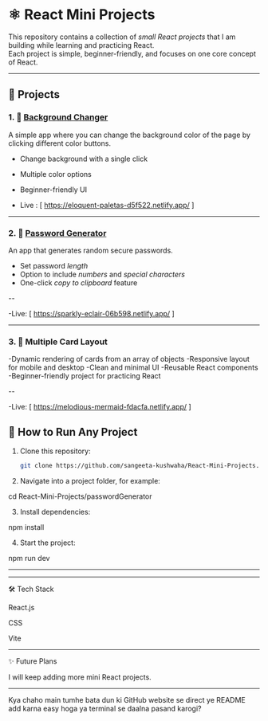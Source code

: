 
# ⚛ React Mini Projects

This repository contains a collection of *small React projects* that I am building while learning and practicing React.  
Each project is simple, beginner-friendly, and focuses on one core concept of React.

---

## 📂 Projects

### 1. 🎨 [Background Changer](./BgChanger)
A simple app where you can change the background color of the page by clicking different color buttons.  
- Change background with a single click  
- Multiple color options  
- Beginner-friendly UI

- Live : [ https://eloquent-paletas-d5f522.netlify.app/ ]

---

### 2. 🔐 [Password Generator](./passwordGenerator)
An app that generates random secure passwords.  
- Set password *length*  
- Option to include *numbers* and *special characters*  
- One-click *copy to clipboard* feature  

--

-Live: [ https://sparkly-eclair-06b598.netlify.app/ ]

---

### 3. 🔐 Multiple Card Layout
-Dynamic rendering of cards from an array of objects
-Responsive layout for mobile and desktop
-Clean and minimal UI
-Reusable React components
-Beginner-friendly project for practicing React 

--

-Live: [ https://melodious-mermaid-fdacfa.netlify.app/ ]

## 🚀 How to Run Any Project

1. Clone this repository:
   ```bash
   git clone https://github.com/sangeeta-kushwaha/React-Mini-Projects.git

2. Navigate into a project folder, for example:

cd React-Mini-Projects/passwordGenerator


3. Install dependencies:

npm install


4. Start the project:

npm run dev




---

---

🛠 Tech Stack

React.js

CSS 

Vite



---

✨ Future Plans

I will keep adding more mini React projects.



---

Kya chaho main tumhe bata dun ki GitHub website se direct ye README add karna easy hoga ya terminal se daalna pasand karogi?
